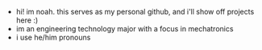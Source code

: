 - hi! im noah. this serves as my personal github, and i'll show off projects here :)
- im an engineering technology major with a focus in mechatronics
- i use he/him pronouns

<!---
straybaddog/straybaddog is a ✨ special ✨ repository because its `README.md` (this file) appears on your GitHub profile.
You can click the Preview link to take a look at your changes.
--->
